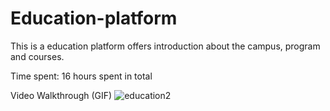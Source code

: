 # Education-platform

This is a education platform offers introduction about the campus, program and courses.

Time spent: 16 hours spent in total

Video Walkthrough (GIF)
![education2](https://github.com/abbyhappying/codepathprework/assets/133288003/7594d220-3d95-42aa-ac59-d58c2a5d3a28)
